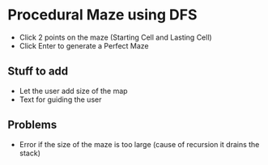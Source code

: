 # Procedural Maze using DFS

- Click 2 points on the maze (Starting Cell and Lasting Cell)
- Click Enter to generate a Perfect Maze

## Stuff to add

- Let the user add size of the map
- Text for guiding the user

## Problems

- Error if the size of the maze is too large (cause of recursion it drains the stack)
